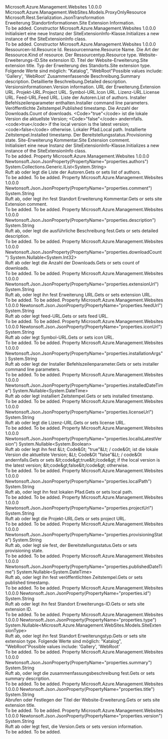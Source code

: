 <Type Name="SiteExtensionInfo" FullName="Microsoft.Azure.Management.WebSites.Models.SiteExtensionInfo">
  <TypeSignature Language="C#" Value="public class SiteExtensionInfo : Microsoft.Azure.Management.WebSites.Models.ProxyOnlyResource" />
  <TypeSignature Language="ILAsm" Value=".class public auto ansi beforefieldinit SiteExtensionInfo extends Microsoft.Azure.Management.WebSites.Models.ProxyOnlyResource" />
  <TypeSignature Language="DocId" Value="T:Microsoft.Azure.Management.WebSites.Models.SiteExtensionInfo" />
  <TypeSignature Language="VB.NET" Value="Public Class SiteExtensionInfo&#xA;Inherits ProxyOnlyResource" />
  <TypeSignature Language="F#" Value="type SiteExtensionInfo = class&#xA;    inherit ProxyOnlyResource" />
  <AssemblyInfo>
    <AssemblyName>Microsoft.Azure.Management.Websites</AssemblyName>
    <AssemblyVersion>1.0.0.0</AssemblyVersion>
  </AssemblyInfo>
  <Base>
    <BaseTypeName>Microsoft.Azure.Management.WebSites.Models.ProxyOnlyResource</BaseTypeName>
  </Base>
  <Interfaces />
  <Attributes>
    <Attribute>
      <AttributeName>Microsoft.Rest.Serialization.JsonTransformation</AttributeName>
    </Attribute>
  </Attributes>
  <Docs>
    <summary>
            <span data-ttu-id="ea197-101">Erweiterung Standortinformationen.</span><span class="sxs-lookup"><span data-stu-id="ea197-101">Site Extension Information.</span></span>
            </summary>
    <remarks>To be added.</remarks>
  </Docs>
  <Members>
    <Member MemberName=".ctor">
      <MemberSignature Language="C#" Value="public SiteExtensionInfo ();" />
      <MemberSignature Language="ILAsm" Value=".method public hidebysig specialname rtspecialname instance void .ctor() cil managed" />
      <MemberSignature Language="DocId" Value="M:Microsoft.Azure.Management.WebSites.Models.SiteExtensionInfo.#ctor" />
      <MemberSignature Language="VB.NET" Value="Public Sub New ()" />
      <MemberType>Constructor</MemberType>
      <AssemblyInfo>
        <AssemblyName>Microsoft.Azure.Management.Websites</AssemblyName>
        <AssemblyVersion>1.0.0.0</AssemblyVersion>
      </AssemblyInfo>
      <Parameters />
      <Docs>
        <summary>
            <span data-ttu-id="ea197-102">Initialisiert eine neue Instanz der SiteExtensionInfo-Klasse.</span><span class="sxs-lookup"><span data-stu-id="ea197-102">Initializes a new instance of the SiteExtensionInfo class.</span></span>
            </summary>
        <remarks>To be added.</remarks>
      </Docs>
    </Member>
    <Member MemberName=".ctor">
      <MemberSignature Language="C#" Value="public SiteExtensionInfo (string id = null, string name = null, string kind = null, string type = null, string siteExtensionInfoId = null, string title = null, Nullable&lt;Microsoft.Azure.Management.WebSites.Models.SiteExtensionType&gt; siteExtensionInfoType = null, string summary = null, string description = null, string version = null, string extensionUrl = null, string projectUrl = null, string iconUrl = null, string licenseUrl = null, string feedUrl = null, System.Collections.Generic.IList&lt;string&gt; authors = null, string installationArgs = null, Nullable&lt;DateTime&gt; publishedDateTime = null, Nullable&lt;int&gt; downloadCount = null, Nullable&lt;bool&gt; localIsLatestVersion = null, string localPath = null, Nullable&lt;DateTime&gt; installedDateTime = null, string provisioningState = null, string comment = null);" />
      <MemberSignature Language="ILAsm" Value=".method public hidebysig specialname rtspecialname instance void .ctor(string id, string name, string kind, string type, string siteExtensionInfoId, string title, valuetype System.Nullable`1&lt;valuetype Microsoft.Azure.Management.WebSites.Models.SiteExtensionType&gt; siteExtensionInfoType, string summary, string description, string version, string extensionUrl, string projectUrl, string iconUrl, string licenseUrl, string feedUrl, class System.Collections.Generic.IList`1&lt;string&gt; authors, string installationArgs, valuetype System.Nullable`1&lt;valuetype System.DateTime&gt; publishedDateTime, valuetype System.Nullable`1&lt;int32&gt; downloadCount, valuetype System.Nullable`1&lt;bool&gt; localIsLatestVersion, string localPath, valuetype System.Nullable`1&lt;valuetype System.DateTime&gt; installedDateTime, string provisioningState, string comment) cil managed" />
      <MemberSignature Language="DocId" Value="M:Microsoft.Azure.Management.WebSites.Models.SiteExtensionInfo.#ctor(System.String,System.String,System.String,System.String,System.String,System.String,System.Nullable{Microsoft.Azure.Management.WebSites.Models.SiteExtensionType},System.String,System.String,System.String,System.String,System.String,System.String,System.String,System.String,System.Collections.Generic.IList{System.String},System.String,System.Nullable{System.DateTime},System.Nullable{System.Int32},System.Nullable{System.Boolean},System.String,System.Nullable{System.DateTime},System.String,System.String)" />
      <MemberSignature Language="VB.NET" Value="Public Sub New (Optional id As String = null, Optional name As String = null, Optional kind As String = null, Optional type As String = null, Optional siteExtensionInfoId As String = null, Optional title As String = null, Optional siteExtensionInfoType As Nullable(Of SiteExtensionType) = null, Optional summary As String = null, Optional description As String = null, Optional version As String = null, Optional extensionUrl As String = null, Optional projectUrl As String = null, Optional iconUrl As String = null, Optional licenseUrl As String = null, Optional feedUrl As String = null, Optional authors As IList(Of String) = null, Optional installationArgs As String = null, Optional publishedDateTime As Nullable(Of DateTime) = null, Optional downloadCount As Nullable(Of Integer) = null, Optional localIsLatestVersion As Nullable(Of Boolean) = null, Optional localPath As String = null, Optional installedDateTime As Nullable(Of DateTime) = null, Optional provisioningState As String = null, Optional comment As String = null)" />
      <MemberSignature Language="F#" Value="new Microsoft.Azure.Management.WebSites.Models.SiteExtensionInfo : string * string * string * string * string * string * Nullable&lt;Microsoft.Azure.Management.WebSites.Models.SiteExtensionType&gt; * string * string * string * string * string * string * string * string * System.Collections.Generic.IList&lt;string&gt; * string * Nullable&lt;DateTime&gt; * Nullable&lt;int&gt; * Nullable&lt;bool&gt; * string * Nullable&lt;DateTime&gt; * string * string -&gt; Microsoft.Azure.Management.WebSites.Models.SiteExtensionInfo" Usage="new Microsoft.Azure.Management.WebSites.Models.SiteExtensionInfo (id, name, kind, type, siteExtensionInfoId, title, siteExtensionInfoType, summary, description, version, extensionUrl, projectUrl, iconUrl, licenseUrl, feedUrl, authors, installationArgs, publishedDateTime, downloadCount, localIsLatestVersion, localPath, installedDateTime, provisioningState, comment)" />
      <MemberType>Constructor</MemberType>
      <AssemblyInfo>
        <AssemblyName>Microsoft.Azure.Management.Websites</AssemblyName>
        <AssemblyVersion>1.0.0.0</AssemblyVersion>
      </AssemblyInfo>
      <Parameters>
        <Parameter Name="id" Type="System.String" />
        <Parameter Name="name" Type="System.String" />
        <Parameter Name="kind" Type="System.String" />
        <Parameter Name="type" Type="System.String" />
        <Parameter Name="siteExtensionInfoId" Type="System.String" />
        <Parameter Name="title" Type="System.String" />
        <Parameter Name="siteExtensionInfoType" Type="System.Nullable&lt;Microsoft.Azure.Management.WebSites.Models.SiteExtensionType&gt;" />
        <Parameter Name="summary" Type="System.String" />
        <Parameter Name="description" Type="System.String" />
        <Parameter Name="version" Type="System.String" />
        <Parameter Name="extensionUrl" Type="System.String" />
        <Parameter Name="projectUrl" Type="System.String" />
        <Parameter Name="iconUrl" Type="System.String" />
        <Parameter Name="licenseUrl" Type="System.String" />
        <Parameter Name="feedUrl" Type="System.String" />
        <Parameter Name="authors" Type="System.Collections.Generic.IList&lt;System.String&gt;" />
        <Parameter Name="installationArgs" Type="System.String" />
        <Parameter Name="publishedDateTime" Type="System.Nullable&lt;System.DateTime&gt;" />
        <Parameter Name="downloadCount" Type="System.Nullable&lt;System.Int32&gt;" />
        <Parameter Name="localIsLatestVersion" Type="System.Nullable&lt;System.Boolean&gt;" />
        <Parameter Name="localPath" Type="System.String" />
        <Parameter Name="installedDateTime" Type="System.Nullable&lt;System.DateTime&gt;" />
        <Parameter Name="provisioningState" Type="System.String" />
        <Parameter Name="comment" Type="System.String" />
      </Parameters>
      <Docs>
        <param name="id"><span data-ttu-id="ea197-103">Ressourcen-Id.</span><span class="sxs-lookup"><span data-stu-id="ea197-103">Resource Id.</span></span></param>
        <param name="name"><span data-ttu-id="ea197-104">Ressourcenname.</span><span class="sxs-lookup"><span data-stu-id="ea197-104">Resource Name.</span></span></param>
        <param name="kind"><span data-ttu-id="ea197-105">Die Art der Ressource.</span><span class="sxs-lookup"><span data-stu-id="ea197-105">Kind of resource.</span></span></param>
        <param name="type"><span data-ttu-id="ea197-106">Der Ressourcentyp.</span><span class="sxs-lookup"><span data-stu-id="ea197-106">Resource type.</span></span></param>
        <param name="siteExtensionInfoId"><span data-ttu-id="ea197-107">Website-Erweiterungs-ID.</span><span class="sxs-lookup"><span data-stu-id="ea197-107">Site extension ID.</span></span></param>
        <param name="title"><span data-ttu-id="ea197-108">Titel der Website-Erweiterung.</span><span class="sxs-lookup"><span data-stu-id="ea197-108">Site extension title.</span></span></param>
        <param name="siteExtensionInfoType"><span data-ttu-id="ea197-109">Typ der Erweiterung des Standorts.</span><span class="sxs-lookup"><span data-stu-id="ea197-109">Site extension type.</span></span> <span data-ttu-id="ea197-110">Folgende Werte sind möglich: "Katalog", "WebRoot"</span><span class="sxs-lookup"><span data-stu-id="ea197-110">Possible values include: 'Gallery', 'WebRoot'</span></span></param>
        <param name="summary"><span data-ttu-id="ea197-111">Zusammenfassende Beschreibung.</span><span class="sxs-lookup"><span data-stu-id="ea197-111">Summary description.</span></span></param>
        <param name="description"><span data-ttu-id="ea197-112">Detaillierte Beschreibung.</span><span class="sxs-lookup"><span data-stu-id="ea197-112">Detailed description.</span></span></param>
        <param name="version"><span data-ttu-id="ea197-113">Versionsinformationen.</span><span class="sxs-lookup"><span data-stu-id="ea197-113">Version information.</span></span></param>
        <param name="extensionUrl"><span data-ttu-id="ea197-114">URL der Erweiterung.</span><span class="sxs-lookup"><span data-stu-id="ea197-114">Extension URL.</span></span></param>
        <param name="projectUrl"><span data-ttu-id="ea197-115">Projekt-URL.</span><span class="sxs-lookup"><span data-stu-id="ea197-115">Project URL.</span></span></param>
        <param name="iconUrl"><span data-ttu-id="ea197-116">Symbol-URL.</span><span class="sxs-lookup"><span data-stu-id="ea197-116">Icon URL.</span></span></param>
        <param name="licenseUrl"><span data-ttu-id="ea197-117">Lizenz-URL.</span><span class="sxs-lookup"><span data-stu-id="ea197-117">License URL.</span></span></param>
        <param name="feedUrl"><span data-ttu-id="ea197-118">Feed-URL.</span><span class="sxs-lookup"><span data-stu-id="ea197-118">Feed URL.</span></span></param>
        <param name="authors"><span data-ttu-id="ea197-119">Liste der Autoren.</span><span class="sxs-lookup"><span data-stu-id="ea197-119">List of authors.</span></span></param>
        <param name="installationArgs"><span data-ttu-id="ea197-120">Installer Befehlszeilenparameter enthalten.</span><span class="sxs-lookup"><span data-stu-id="ea197-120">Installer command line parameters.</span></span></param>
        <param name="publishedDateTime"><span data-ttu-id="ea197-121">Veröffentlichte Zeitstempel.</span><span class="sxs-lookup"><span data-stu-id="ea197-121">Published timestamp.</span></span></param>
        <param name="downloadCount"><span data-ttu-id="ea197-122">Die Anzahl der Downloads.</span><span class="sxs-lookup"><span data-stu-id="ea197-122">Count of downloads.</span></span></param>
        <param name="localIsLatestVersion"><span data-ttu-id="ea197-123">&lt;Code&gt;"true"&lt;/code&gt; ist die lokale Version die aktuellste Version; &lt;Code&gt;"false"&lt;/code&gt; andernfalls.</span><span class="sxs-lookup"><span data-stu-id="ea197-123">&lt;code&gt;true&lt;/code&gt; if the local version is the latest version; &lt;code&gt;false&lt;/code&gt; otherwise.</span></span></param>
        <param name="localPath"><span data-ttu-id="ea197-124">Lokaler Pfad.</span><span class="sxs-lookup"><span data-stu-id="ea197-124">Local path.</span></span></param>
        <param name="installedDateTime"><span data-ttu-id="ea197-125">Installierte Zeitstempel.</span><span class="sxs-lookup"><span data-stu-id="ea197-125">Installed timestamp.</span></span></param>
        <param name="provisioningState"><span data-ttu-id="ea197-126">Der Bereitstellungsstatus.</span><span class="sxs-lookup"><span data-stu-id="ea197-126">Provisioning state.</span></span></param>
        <param name="comment"><span data-ttu-id="ea197-127">Site-Erweiterung Kommentar.</span><span class="sxs-lookup"><span data-stu-id="ea197-127">Site Extension comment.</span></span></param>
        <summary>
            <span data-ttu-id="ea197-128">Initialisiert eine neue Instanz der SiteExtensionInfo-Klasse.</span><span class="sxs-lookup"><span data-stu-id="ea197-128">Initializes a new instance of the SiteExtensionInfo class.</span></span>
            </summary>
        <remarks>To be added.</remarks>
      </Docs>
    </Member>
    <Member MemberName="Authors">
      <MemberSignature Language="C#" Value="public System.Collections.Generic.IList&lt;string&gt; Authors { get; set; }" />
      <MemberSignature Language="ILAsm" Value=".property instance class System.Collections.Generic.IList`1&lt;string&gt; Authors" />
      <MemberSignature Language="DocId" Value="P:Microsoft.Azure.Management.WebSites.Models.SiteExtensionInfo.Authors" />
      <MemberSignature Language="VB.NET" Value="Public Property Authors As IList(Of String)" />
      <MemberSignature Language="F#" Value="member this.Authors : System.Collections.Generic.IList&lt;string&gt; with get, set" Usage="Microsoft.Azure.Management.WebSites.Models.SiteExtensionInfo.Authors" />
      <MemberType>Property</MemberType>
      <AssemblyInfo>
        <AssemblyName>Microsoft.Azure.Management.Websites</AssemblyName>
        <AssemblyVersion>1.0.0.0</AssemblyVersion>
      </AssemblyInfo>
      <Attributes>
        <Attribute>
          <AttributeName>Newtonsoft.Json.JsonProperty(PropertyName="properties.authors")</AttributeName>
        </Attribute>
      </Attributes>
      <ReturnValue>
        <ReturnType>System.Collections.Generic.IList&lt;System.String&gt;</ReturnType>
      </ReturnValue>
      <Docs>
        <summary>
            <span data-ttu-id="ea197-129">Ruft ab oder legt die Liste der Autoren.</span><span class="sxs-lookup"><span data-stu-id="ea197-129">Gets or sets list of authors.</span></span>
            </summary>
        <value>To be added.</value>
        <remarks>To be added.</remarks>
      </Docs>
    </Member>
    <Member MemberName="Comment">
      <MemberSignature Language="C#" Value="public string Comment { get; set; }" />
      <MemberSignature Language="ILAsm" Value=".property instance string Comment" />
      <MemberSignature Language="DocId" Value="P:Microsoft.Azure.Management.WebSites.Models.SiteExtensionInfo.Comment" />
      <MemberSignature Language="VB.NET" Value="Public Property Comment As String" />
      <MemberSignature Language="F#" Value="member this.Comment : string with get, set" Usage="Microsoft.Azure.Management.WebSites.Models.SiteExtensionInfo.Comment" />
      <MemberType>Property</MemberType>
      <AssemblyInfo>
        <AssemblyName>Microsoft.Azure.Management.Websites</AssemblyName>
        <AssemblyVersion>1.0.0.0</AssemblyVersion>
      </AssemblyInfo>
      <Attributes>
        <Attribute>
          <AttributeName>Newtonsoft.Json.JsonProperty(PropertyName="properties.comment")</AttributeName>
        </Attribute>
      </Attributes>
      <ReturnValue>
        <ReturnType>System.String</ReturnType>
      </ReturnValue>
      <Docs>
        <summary>
            <span data-ttu-id="ea197-130">Ruft ab, oder legt ihn fest Standort Erweiterung Kommentar.</span><span class="sxs-lookup"><span data-stu-id="ea197-130">Gets or sets site Extension comment.</span></span>
            </summary>
        <value>To be added.</value>
        <remarks>To be added.</remarks>
      </Docs>
    </Member>
    <Member MemberName="Description">
      <MemberSignature Language="C#" Value="public string Description { get; set; }" />
      <MemberSignature Language="ILAsm" Value=".property instance string Description" />
      <MemberSignature Language="DocId" Value="P:Microsoft.Azure.Management.WebSites.Models.SiteExtensionInfo.Description" />
      <MemberSignature Language="VB.NET" Value="Public Property Description As String" />
      <MemberSignature Language="F#" Value="member this.Description : string with get, set" Usage="Microsoft.Azure.Management.WebSites.Models.SiteExtensionInfo.Description" />
      <MemberType>Property</MemberType>
      <AssemblyInfo>
        <AssemblyName>Microsoft.Azure.Management.Websites</AssemblyName>
        <AssemblyVersion>1.0.0.0</AssemblyVersion>
      </AssemblyInfo>
      <Attributes>
        <Attribute>
          <AttributeName>Newtonsoft.Json.JsonProperty(PropertyName="properties.description")</AttributeName>
        </Attribute>
      </Attributes>
      <ReturnValue>
        <ReturnType>System.String</ReturnType>
      </ReturnValue>
      <Docs>
        <summary>
            <span data-ttu-id="ea197-131">Ruft ab, oder legt die ausführliche Beschreibung fest.</span><span class="sxs-lookup"><span data-stu-id="ea197-131">Gets or sets detailed description.</span></span>
            </summary>
        <value>To be added.</value>
        <remarks>To be added.</remarks>
      </Docs>
    </Member>
    <Member MemberName="DownloadCount">
      <MemberSignature Language="C#" Value="public Nullable&lt;int&gt; DownloadCount { get; set; }" />
      <MemberSignature Language="ILAsm" Value=".property instance valuetype System.Nullable`1&lt;int32&gt; DownloadCount" />
      <MemberSignature Language="DocId" Value="P:Microsoft.Azure.Management.WebSites.Models.SiteExtensionInfo.DownloadCount" />
      <MemberSignature Language="VB.NET" Value="Public Property DownloadCount As Nullable(Of Integer)" />
      <MemberSignature Language="F#" Value="member this.DownloadCount : Nullable&lt;int&gt; with get, set" Usage="Microsoft.Azure.Management.WebSites.Models.SiteExtensionInfo.DownloadCount" />
      <MemberType>Property</MemberType>
      <AssemblyInfo>
        <AssemblyName>Microsoft.Azure.Management.Websites</AssemblyName>
        <AssemblyVersion>1.0.0.0</AssemblyVersion>
      </AssemblyInfo>
      <Attributes>
        <Attribute>
          <AttributeName>Newtonsoft.Json.JsonProperty(PropertyName="properties.downloadCount")</AttributeName>
        </Attribute>
      </Attributes>
      <ReturnValue>
        <ReturnType>System.Nullable&lt;System.Int32&gt;</ReturnType>
      </ReturnValue>
      <Docs>
        <summary>
            <span data-ttu-id="ea197-132">Ruft ab oder legt die Anzahl der Downloads.</span><span class="sxs-lookup"><span data-stu-id="ea197-132">Gets or sets count of downloads.</span></span>
            </summary>
        <value>To be added.</value>
        <remarks>To be added.</remarks>
      </Docs>
    </Member>
    <Member MemberName="ExtensionUrl">
      <MemberSignature Language="C#" Value="public string ExtensionUrl { get; set; }" />
      <MemberSignature Language="ILAsm" Value=".property instance string ExtensionUrl" />
      <MemberSignature Language="DocId" Value="P:Microsoft.Azure.Management.WebSites.Models.SiteExtensionInfo.ExtensionUrl" />
      <MemberSignature Language="VB.NET" Value="Public Property ExtensionUrl As String" />
      <MemberSignature Language="F#" Value="member this.ExtensionUrl : string with get, set" Usage="Microsoft.Azure.Management.WebSites.Models.SiteExtensionInfo.ExtensionUrl" />
      <MemberType>Property</MemberType>
      <AssemblyInfo>
        <AssemblyName>Microsoft.Azure.Management.Websites</AssemblyName>
        <AssemblyVersion>1.0.0.0</AssemblyVersion>
      </AssemblyInfo>
      <Attributes>
        <Attribute>
          <AttributeName>Newtonsoft.Json.JsonProperty(PropertyName="properties.extensionUrl")</AttributeName>
        </Attribute>
      </Attributes>
      <ReturnValue>
        <ReturnType>System.String</ReturnType>
      </ReturnValue>
      <Docs>
        <summary>
            <span data-ttu-id="ea197-133">Ruft ab, oder legt ihn fest Erweiterung URL.</span><span class="sxs-lookup"><span data-stu-id="ea197-133">Gets or sets extension URL.</span></span>
            </summary>
        <value>To be added.</value>
        <remarks>To be added.</remarks>
      </Docs>
    </Member>
    <Member MemberName="FeedUrl">
      <MemberSignature Language="C#" Value="public string FeedUrl { get; set; }" />
      <MemberSignature Language="ILAsm" Value=".property instance string FeedUrl" />
      <MemberSignature Language="DocId" Value="P:Microsoft.Azure.Management.WebSites.Models.SiteExtensionInfo.FeedUrl" />
      <MemberSignature Language="VB.NET" Value="Public Property FeedUrl As String" />
      <MemberSignature Language="F#" Value="member this.FeedUrl : string with get, set" Usage="Microsoft.Azure.Management.WebSites.Models.SiteExtensionInfo.FeedUrl" />
      <MemberType>Property</MemberType>
      <AssemblyInfo>
        <AssemblyName>Microsoft.Azure.Management.Websites</AssemblyName>
        <AssemblyVersion>1.0.0.0</AssemblyVersion>
      </AssemblyInfo>
      <Attributes>
        <Attribute>
          <AttributeName>Newtonsoft.Json.JsonProperty(PropertyName="properties.feedUrl")</AttributeName>
        </Attribute>
      </Attributes>
      <ReturnValue>
        <ReturnType>System.String</ReturnType>
      </ReturnValue>
      <Docs>
        <summary>
            <span data-ttu-id="ea197-134">Ruft ab oder legt feed-URL.</span><span class="sxs-lookup"><span data-stu-id="ea197-134">Gets or sets feed URL.</span></span>
            </summary>
        <value>To be added.</value>
        <remarks>To be added.</remarks>
      </Docs>
    </Member>
    <Member MemberName="IconUrl">
      <MemberSignature Language="C#" Value="public string IconUrl { get; set; }" />
      <MemberSignature Language="ILAsm" Value=".property instance string IconUrl" />
      <MemberSignature Language="DocId" Value="P:Microsoft.Azure.Management.WebSites.Models.SiteExtensionInfo.IconUrl" />
      <MemberSignature Language="VB.NET" Value="Public Property IconUrl As String" />
      <MemberSignature Language="F#" Value="member this.IconUrl : string with get, set" Usage="Microsoft.Azure.Management.WebSites.Models.SiteExtensionInfo.IconUrl" />
      <MemberType>Property</MemberType>
      <AssemblyInfo>
        <AssemblyName>Microsoft.Azure.Management.Websites</AssemblyName>
        <AssemblyVersion>1.0.0.0</AssemblyVersion>
      </AssemblyInfo>
      <Attributes>
        <Attribute>
          <AttributeName>Newtonsoft.Json.JsonProperty(PropertyName="properties.iconUrl")</AttributeName>
        </Attribute>
      </Attributes>
      <ReturnValue>
        <ReturnType>System.String</ReturnType>
      </ReturnValue>
      <Docs>
        <summary>
            <span data-ttu-id="ea197-135">Ruft ab oder legt Symbol-URL.</span><span class="sxs-lookup"><span data-stu-id="ea197-135">Gets or sets icon URL.</span></span>
            </summary>
        <value>To be added.</value>
        <remarks>To be added.</remarks>
      </Docs>
    </Member>
    <Member MemberName="InstallationArgs">
      <MemberSignature Language="C#" Value="public string InstallationArgs { get; set; }" />
      <MemberSignature Language="ILAsm" Value=".property instance string InstallationArgs" />
      <MemberSignature Language="DocId" Value="P:Microsoft.Azure.Management.WebSites.Models.SiteExtensionInfo.InstallationArgs" />
      <MemberSignature Language="VB.NET" Value="Public Property InstallationArgs As String" />
      <MemberSignature Language="F#" Value="member this.InstallationArgs : string with get, set" Usage="Microsoft.Azure.Management.WebSites.Models.SiteExtensionInfo.InstallationArgs" />
      <MemberType>Property</MemberType>
      <AssemblyInfo>
        <AssemblyName>Microsoft.Azure.Management.Websites</AssemblyName>
        <AssemblyVersion>1.0.0.0</AssemblyVersion>
      </AssemblyInfo>
      <Attributes>
        <Attribute>
          <AttributeName>Newtonsoft.Json.JsonProperty(PropertyName="properties.installationArgs")</AttributeName>
        </Attribute>
      </Attributes>
      <ReturnValue>
        <ReturnType>System.String</ReturnType>
      </ReturnValue>
      <Docs>
        <summary>
            <span data-ttu-id="ea197-136">Ruft ab oder legt der Installer Befehlszeilenparameter.</span><span class="sxs-lookup"><span data-stu-id="ea197-136">Gets or sets installer command line parameters.</span></span>
            </summary>
        <value>To be added.</value>
        <remarks>To be added.</remarks>
      </Docs>
    </Member>
    <Member MemberName="InstalledDateTime">
      <MemberSignature Language="C#" Value="public Nullable&lt;DateTime&gt; InstalledDateTime { get; set; }" />
      <MemberSignature Language="ILAsm" Value=".property instance valuetype System.Nullable`1&lt;valuetype System.DateTime&gt; InstalledDateTime" />
      <MemberSignature Language="DocId" Value="P:Microsoft.Azure.Management.WebSites.Models.SiteExtensionInfo.InstalledDateTime" />
      <MemberSignature Language="VB.NET" Value="Public Property InstalledDateTime As Nullable(Of DateTime)" />
      <MemberSignature Language="F#" Value="member this.InstalledDateTime : Nullable&lt;DateTime&gt; with get, set" Usage="Microsoft.Azure.Management.WebSites.Models.SiteExtensionInfo.InstalledDateTime" />
      <MemberType>Property</MemberType>
      <AssemblyInfo>
        <AssemblyName>Microsoft.Azure.Management.Websites</AssemblyName>
        <AssemblyVersion>1.0.0.0</AssemblyVersion>
      </AssemblyInfo>
      <Attributes>
        <Attribute>
          <AttributeName>Newtonsoft.Json.JsonProperty(PropertyName="properties.installedDateTime")</AttributeName>
        </Attribute>
      </Attributes>
      <ReturnValue>
        <ReturnType>System.Nullable&lt;System.DateTime&gt;</ReturnType>
      </ReturnValue>
      <Docs>
        <summary>
            <span data-ttu-id="ea197-137">Ruft ab oder legt installiert Zeitstempel.</span><span class="sxs-lookup"><span data-stu-id="ea197-137">Gets or sets installed timestamp.</span></span>
            </summary>
        <value>To be added.</value>
        <remarks>To be added.</remarks>
      </Docs>
    </Member>
    <Member MemberName="LicenseUrl">
      <MemberSignature Language="C#" Value="public string LicenseUrl { get; set; }" />
      <MemberSignature Language="ILAsm" Value=".property instance string LicenseUrl" />
      <MemberSignature Language="DocId" Value="P:Microsoft.Azure.Management.WebSites.Models.SiteExtensionInfo.LicenseUrl" />
      <MemberSignature Language="VB.NET" Value="Public Property LicenseUrl As String" />
      <MemberSignature Language="F#" Value="member this.LicenseUrl : string with get, set" Usage="Microsoft.Azure.Management.WebSites.Models.SiteExtensionInfo.LicenseUrl" />
      <MemberType>Property</MemberType>
      <AssemblyInfo>
        <AssemblyName>Microsoft.Azure.Management.Websites</AssemblyName>
        <AssemblyVersion>1.0.0.0</AssemblyVersion>
      </AssemblyInfo>
      <Attributes>
        <Attribute>
          <AttributeName>Newtonsoft.Json.JsonProperty(PropertyName="properties.licenseUrl")</AttributeName>
        </Attribute>
      </Attributes>
      <ReturnValue>
        <ReturnType>System.String</ReturnType>
      </ReturnValue>
      <Docs>
        <summary>
            <span data-ttu-id="ea197-138">Ruft ab oder legt die Lizenz-URL.</span><span class="sxs-lookup"><span data-stu-id="ea197-138">Gets or sets license URL.</span></span>
            </summary>
        <value>To be added.</value>
        <remarks>To be added.</remarks>
      </Docs>
    </Member>
    <Member MemberName="LocalIsLatestVersion">
      <MemberSignature Language="C#" Value="public Nullable&lt;bool&gt; LocalIsLatestVersion { get; set; }" />
      <MemberSignature Language="ILAsm" Value=".property instance valuetype System.Nullable`1&lt;bool&gt; LocalIsLatestVersion" />
      <MemberSignature Language="DocId" Value="P:Microsoft.Azure.Management.WebSites.Models.SiteExtensionInfo.LocalIsLatestVersion" />
      <MemberSignature Language="VB.NET" Value="Public Property LocalIsLatestVersion As Nullable(Of Boolean)" />
      <MemberSignature Language="F#" Value="member this.LocalIsLatestVersion : Nullable&lt;bool&gt; with get, set" Usage="Microsoft.Azure.Management.WebSites.Models.SiteExtensionInfo.LocalIsLatestVersion" />
      <MemberType>Property</MemberType>
      <AssemblyInfo>
        <AssemblyName>Microsoft.Azure.Management.Websites</AssemblyName>
        <AssemblyVersion>1.0.0.0</AssemblyVersion>
      </AssemblyInfo>
      <Attributes>
        <Attribute>
          <AttributeName>Newtonsoft.Json.JsonProperty(PropertyName="properties.localIsLatestVersion")</AttributeName>
        </Attribute>
      </Attributes>
      <ReturnValue>
        <ReturnType>System.Nullable&lt;System.Boolean&gt;</ReturnType>
      </ReturnValue>
      <Docs>
        <summary>
            <span data-ttu-id="ea197-139">Ruft ab oder legt ihn fest &amp;Lt; Code&amp;Gt; "true"&amp;Lt; / code&amp;Gt; ist die lokale Version die aktuellste Version; &amp;Lt; Code&amp;Gt "false"&amp;Lt; / code&amp;Gt andernfalls.</span><span class="sxs-lookup"><span data-stu-id="ea197-139">Gets or sets &amp;lt;code&amp;gt;true&amp;lt;/code&amp;gt; if the local version is the latest version; &amp;lt;code&amp;gt;false&amp;lt;/code&amp;gt; otherwise.</span></span>
            </summary>
        <value>To be added.</value>
        <remarks>To be added.</remarks>
      </Docs>
    </Member>
    <Member MemberName="LocalPath">
      <MemberSignature Language="C#" Value="public string LocalPath { get; set; }" />
      <MemberSignature Language="ILAsm" Value=".property instance string LocalPath" />
      <MemberSignature Language="DocId" Value="P:Microsoft.Azure.Management.WebSites.Models.SiteExtensionInfo.LocalPath" />
      <MemberSignature Language="VB.NET" Value="Public Property LocalPath As String" />
      <MemberSignature Language="F#" Value="member this.LocalPath : string with get, set" Usage="Microsoft.Azure.Management.WebSites.Models.SiteExtensionInfo.LocalPath" />
      <MemberType>Property</MemberType>
      <AssemblyInfo>
        <AssemblyName>Microsoft.Azure.Management.Websites</AssemblyName>
        <AssemblyVersion>1.0.0.0</AssemblyVersion>
      </AssemblyInfo>
      <Attributes>
        <Attribute>
          <AttributeName>Newtonsoft.Json.JsonProperty(PropertyName="properties.localPath")</AttributeName>
        </Attribute>
      </Attributes>
      <ReturnValue>
        <ReturnType>System.String</ReturnType>
      </ReturnValue>
      <Docs>
        <summary>
            <span data-ttu-id="ea197-140">Ruft ab, oder legt ihn fest lokalen Pfad.</span><span class="sxs-lookup"><span data-stu-id="ea197-140">Gets or sets local path.</span></span>
            </summary>
        <value>To be added.</value>
        <remarks>To be added.</remarks>
      </Docs>
    </Member>
    <Member MemberName="ProjectUrl">
      <MemberSignature Language="C#" Value="public string ProjectUrl { get; set; }" />
      <MemberSignature Language="ILAsm" Value=".property instance string ProjectUrl" />
      <MemberSignature Language="DocId" Value="P:Microsoft.Azure.Management.WebSites.Models.SiteExtensionInfo.ProjectUrl" />
      <MemberSignature Language="VB.NET" Value="Public Property ProjectUrl As String" />
      <MemberSignature Language="F#" Value="member this.ProjectUrl : string with get, set" Usage="Microsoft.Azure.Management.WebSites.Models.SiteExtensionInfo.ProjectUrl" />
      <MemberType>Property</MemberType>
      <AssemblyInfo>
        <AssemblyName>Microsoft.Azure.Management.Websites</AssemblyName>
        <AssemblyVersion>1.0.0.0</AssemblyVersion>
      </AssemblyInfo>
      <Attributes>
        <Attribute>
          <AttributeName>Newtonsoft.Json.JsonProperty(PropertyName="properties.projectUrl")</AttributeName>
        </Attribute>
      </Attributes>
      <ReturnValue>
        <ReturnType>System.String</ReturnType>
      </ReturnValue>
      <Docs>
        <summary>
            <span data-ttu-id="ea197-141">Ruft ab oder legt die Projekt-URL.</span><span class="sxs-lookup"><span data-stu-id="ea197-141">Gets or sets project URL.</span></span>
            </summary>
        <value>To be added.</value>
        <remarks>To be added.</remarks>
      </Docs>
    </Member>
    <Member MemberName="ProvisioningState">
      <MemberSignature Language="C#" Value="public string ProvisioningState { get; set; }" />
      <MemberSignature Language="ILAsm" Value=".property instance string ProvisioningState" />
      <MemberSignature Language="DocId" Value="P:Microsoft.Azure.Management.WebSites.Models.SiteExtensionInfo.ProvisioningState" />
      <MemberSignature Language="VB.NET" Value="Public Property ProvisioningState As String" />
      <MemberSignature Language="F#" Value="member this.ProvisioningState : string with get, set" Usage="Microsoft.Azure.Management.WebSites.Models.SiteExtensionInfo.ProvisioningState" />
      <MemberType>Property</MemberType>
      <AssemblyInfo>
        <AssemblyName>Microsoft.Azure.Management.Websites</AssemblyName>
        <AssemblyVersion>1.0.0.0</AssemblyVersion>
      </AssemblyInfo>
      <Attributes>
        <Attribute>
          <AttributeName>Newtonsoft.Json.JsonProperty(PropertyName="properties.provisioningState")</AttributeName>
        </Attribute>
      </Attributes>
      <ReturnValue>
        <ReturnType>System.String</ReturnType>
      </ReturnValue>
      <Docs>
        <summary>
            <span data-ttu-id="ea197-142">Ruft ab, oder legt sie fest, der Bereitstellungsstatus.</span><span class="sxs-lookup"><span data-stu-id="ea197-142">Gets or sets provisioning state.</span></span>
            </summary>
        <value>To be added.</value>
        <remarks>To be added.</remarks>
      </Docs>
    </Member>
    <Member MemberName="PublishedDateTime">
      <MemberSignature Language="C#" Value="public Nullable&lt;DateTime&gt; PublishedDateTime { get; set; }" />
      <MemberSignature Language="ILAsm" Value=".property instance valuetype System.Nullable`1&lt;valuetype System.DateTime&gt; PublishedDateTime" />
      <MemberSignature Language="DocId" Value="P:Microsoft.Azure.Management.WebSites.Models.SiteExtensionInfo.PublishedDateTime" />
      <MemberSignature Language="VB.NET" Value="Public Property PublishedDateTime As Nullable(Of DateTime)" />
      <MemberSignature Language="F#" Value="member this.PublishedDateTime : Nullable&lt;DateTime&gt; with get, set" Usage="Microsoft.Azure.Management.WebSites.Models.SiteExtensionInfo.PublishedDateTime" />
      <MemberType>Property</MemberType>
      <AssemblyInfo>
        <AssemblyName>Microsoft.Azure.Management.Websites</AssemblyName>
        <AssemblyVersion>1.0.0.0</AssemblyVersion>
      </AssemblyInfo>
      <Attributes>
        <Attribute>
          <AttributeName>Newtonsoft.Json.JsonProperty(PropertyName="properties.publishedDateTime")</AttributeName>
        </Attribute>
      </Attributes>
      <ReturnValue>
        <ReturnType>System.Nullable&lt;System.DateTime&gt;</ReturnType>
      </ReturnValue>
      <Docs>
        <summary>
            <span data-ttu-id="ea197-143">Ruft ab, oder legt ihn fest veröffentlichten Zeitstempel.</span><span class="sxs-lookup"><span data-stu-id="ea197-143">Gets or sets published timestamp.</span></span>
            </summary>
        <value>To be added.</value>
        <remarks>To be added.</remarks>
      </Docs>
    </Member>
    <Member MemberName="SiteExtensionInfoId">
      <MemberSignature Language="C#" Value="public string SiteExtensionInfoId { get; set; }" />
      <MemberSignature Language="ILAsm" Value=".property instance string SiteExtensionInfoId" />
      <MemberSignature Language="DocId" Value="P:Microsoft.Azure.Management.WebSites.Models.SiteExtensionInfo.SiteExtensionInfoId" />
      <MemberSignature Language="VB.NET" Value="Public Property SiteExtensionInfoId As String" />
      <MemberSignature Language="F#" Value="member this.SiteExtensionInfoId : string with get, set" Usage="Microsoft.Azure.Management.WebSites.Models.SiteExtensionInfo.SiteExtensionInfoId" />
      <MemberType>Property</MemberType>
      <AssemblyInfo>
        <AssemblyName>Microsoft.Azure.Management.Websites</AssemblyName>
        <AssemblyVersion>1.0.0.0</AssemblyVersion>
      </AssemblyInfo>
      <Attributes>
        <Attribute>
          <AttributeName>Newtonsoft.Json.JsonProperty(PropertyName="properties.id")</AttributeName>
        </Attribute>
      </Attributes>
      <ReturnValue>
        <ReturnType>System.String</ReturnType>
      </ReturnValue>
      <Docs>
        <summary>
            <span data-ttu-id="ea197-144">Ruft ab oder legt ihn fest Standort Erweiterungs-ID.</span><span class="sxs-lookup"><span data-stu-id="ea197-144">Gets or sets site extension ID.</span></span>
            </summary>
        <value>To be added.</value>
        <remarks>To be added.</remarks>
      </Docs>
    </Member>
    <Member MemberName="SiteExtensionInfoType">
      <MemberSignature Language="C#" Value="public Nullable&lt;Microsoft.Azure.Management.WebSites.Models.SiteExtensionType&gt; SiteExtensionInfoType { get; set; }" />
      <MemberSignature Language="ILAsm" Value=".property instance valuetype System.Nullable`1&lt;valuetype Microsoft.Azure.Management.WebSites.Models.SiteExtensionType&gt; SiteExtensionInfoType" />
      <MemberSignature Language="DocId" Value="P:Microsoft.Azure.Management.WebSites.Models.SiteExtensionInfo.SiteExtensionInfoType" />
      <MemberSignature Language="VB.NET" Value="Public Property SiteExtensionInfoType As Nullable(Of SiteExtensionType)" />
      <MemberSignature Language="F#" Value="member this.SiteExtensionInfoType : Nullable&lt;Microsoft.Azure.Management.WebSites.Models.SiteExtensionType&gt; with get, set" Usage="Microsoft.Azure.Management.WebSites.Models.SiteExtensionInfo.SiteExtensionInfoType" />
      <MemberType>Property</MemberType>
      <AssemblyInfo>
        <AssemblyName>Microsoft.Azure.Management.Websites</AssemblyName>
        <AssemblyVersion>1.0.0.0</AssemblyVersion>
      </AssemblyInfo>
      <Attributes>
        <Attribute>
          <AttributeName>Newtonsoft.Json.JsonProperty(PropertyName="properties.type")</AttributeName>
        </Attribute>
      </Attributes>
      <ReturnValue>
        <ReturnType>System.Nullable&lt;Microsoft.Azure.Management.WebSites.Models.SiteExtensionType&gt;</ReturnType>
      </ReturnValue>
      <Docs>
        <summary>
            <span data-ttu-id="ea197-145">Ruft ab, oder legt ihn fest Standort Erweiterungstyp.</span><span class="sxs-lookup"><span data-stu-id="ea197-145">Gets or sets site extension type.</span></span> <span data-ttu-id="ea197-146">Folgende Werte sind möglich: "Katalog", "WebRoot"</span><span class="sxs-lookup"><span data-stu-id="ea197-146">Possible values include: 'Gallery', 'WebRoot'</span></span>
            </summary>
        <value>To be added.</value>
        <remarks>To be added.</remarks>
      </Docs>
    </Member>
    <Member MemberName="Summary">
      <MemberSignature Language="C#" Value="public string Summary { get; set; }" />
      <MemberSignature Language="ILAsm" Value=".property instance string Summary" />
      <MemberSignature Language="DocId" Value="P:Microsoft.Azure.Management.WebSites.Models.SiteExtensionInfo.Summary" />
      <MemberSignature Language="VB.NET" Value="Public Property Summary As String" />
      <MemberSignature Language="F#" Value="member this.Summary : string with get, set" Usage="Microsoft.Azure.Management.WebSites.Models.SiteExtensionInfo.Summary" />
      <MemberType>Property</MemberType>
      <AssemblyInfo>
        <AssemblyName>Microsoft.Azure.Management.Websites</AssemblyName>
        <AssemblyVersion>1.0.0.0</AssemblyVersion>
      </AssemblyInfo>
      <Attributes>
        <Attribute>
          <AttributeName>Newtonsoft.Json.JsonProperty(PropertyName="properties.summary")</AttributeName>
        </Attribute>
      </Attributes>
      <ReturnValue>
        <ReturnType>System.String</ReturnType>
      </ReturnValue>
      <Docs>
        <summary>
            <span data-ttu-id="ea197-147">Ruft ab, oder legt die zusammenfassungsbeschreibung fest.</span><span class="sxs-lookup"><span data-stu-id="ea197-147">Gets or sets summary description.</span></span>
            </summary>
        <value>To be added.</value>
        <remarks>To be added.</remarks>
      </Docs>
    </Member>
    <Member MemberName="Title">
      <MemberSignature Language="C#" Value="public string Title { get; set; }" />
      <MemberSignature Language="ILAsm" Value=".property instance string Title" />
      <MemberSignature Language="DocId" Value="P:Microsoft.Azure.Management.WebSites.Models.SiteExtensionInfo.Title" />
      <MemberSignature Language="VB.NET" Value="Public Property Title As String" />
      <MemberSignature Language="F#" Value="member this.Title : string with get, set" Usage="Microsoft.Azure.Management.WebSites.Models.SiteExtensionInfo.Title" />
      <MemberType>Property</MemberType>
      <AssemblyInfo>
        <AssemblyName>Microsoft.Azure.Management.Websites</AssemblyName>
        <AssemblyVersion>1.0.0.0</AssemblyVersion>
      </AssemblyInfo>
      <Attributes>
        <Attribute>
          <AttributeName>Newtonsoft.Json.JsonProperty(PropertyName="properties.title")</AttributeName>
        </Attribute>
      </Attributes>
      <ReturnValue>
        <ReturnType>System.String</ReturnType>
      </ReturnValue>
      <Docs>
        <summary>
            <span data-ttu-id="ea197-148">Abrufen oder Festlegen der Titel der Website-Erweiterung.</span><span class="sxs-lookup"><span data-stu-id="ea197-148">Gets or sets site extension title.</span></span>
            </summary>
        <value>To be added.</value>
        <remarks>To be added.</remarks>
      </Docs>
    </Member>
    <Member MemberName="Version">
      <MemberSignature Language="C#" Value="public string Version { get; set; }" />
      <MemberSignature Language="ILAsm" Value=".property instance string Version" />
      <MemberSignature Language="DocId" Value="P:Microsoft.Azure.Management.WebSites.Models.SiteExtensionInfo.Version" />
      <MemberSignature Language="VB.NET" Value="Public Property Version As String" />
      <MemberSignature Language="F#" Value="member this.Version : string with get, set" Usage="Microsoft.Azure.Management.WebSites.Models.SiteExtensionInfo.Version" />
      <MemberType>Property</MemberType>
      <AssemblyInfo>
        <AssemblyName>Microsoft.Azure.Management.Websites</AssemblyName>
        <AssemblyVersion>1.0.0.0</AssemblyVersion>
      </AssemblyInfo>
      <Attributes>
        <Attribute>
          <AttributeName>Newtonsoft.Json.JsonProperty(PropertyName="properties.version")</AttributeName>
        </Attribute>
      </Attributes>
      <ReturnValue>
        <ReturnType>System.String</ReturnType>
      </ReturnValue>
      <Docs>
        <summary>
            <span data-ttu-id="ea197-149">Ruft ab oder legt fest, die Version.</span><span class="sxs-lookup"><span data-stu-id="ea197-149">Gets or sets version information.</span></span>
            </summary>
        <value>To be added.</value>
        <remarks>To be added.</remarks>
      </Docs>
    </Member>
  </Members>
</Type>